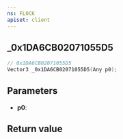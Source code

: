 ```yaml
---
ns: FLOCK
apiset: client
---
```

## _0x1DA6CB02071055D5

```c
// 0x1DA6CB02071055D5
Vector3 _0x1DA6CB02071055D5(Any p0);
```


## Parameters
* **p0**:

## Return value

